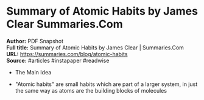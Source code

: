 # Summary of Atomic Habits by James Clear   Summaries.Com

**Author:** PDF Snapshot  
**Full title:** Summary of Atomic Habits by James Clear | Summaries.Com  
**URL:** https://summaries.com/blog/atomic-habits  
**Source:** #articles #instapaper #readwise

- The Main Idea 
   
- "Atomic habits" are small habits which are part of a larger system, in just the same way as atoms are the building blocks of molecules 
   
